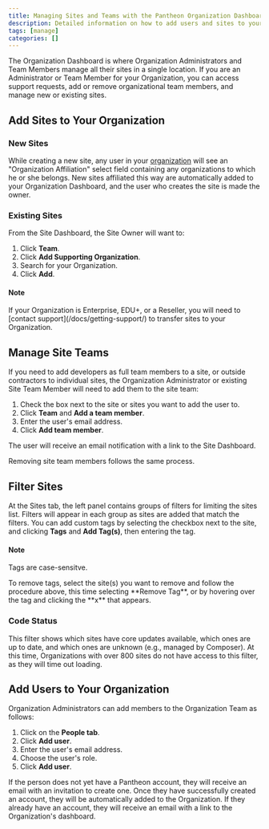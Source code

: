 ```yaml
---
title: Managing Sites and Teams with the Pantheon Organization Dashboard
description: Detailed information on how to add users and sites to your organization.
tags: [manage]
categories: []
---
```

The Organization Dashboard is where Organization Administrators and Team Members manage all their sites in a single location. If you are an Administrator or Team Member for your Organization, you can access support requests, add or remove organizational team members, and manage new or existing sites.

## Add Sites to Your Organization

### New Sites

While creating a new site, any user in your [organization](/docs/organizations/) will see an "Organization Affiliation" select field containing any organizations to which he or she belongs. New sites affiliated this way are automatically added to your Organization Dashboard, and the user who creates the site is made the owner.

### Existing Sites

From the Site Dashboard, the Site Owner will want to:

1. Click **Team**.
2. Click **Add Supporting Organization**.
3. Search for your Organization.
4. Click **Add**.

<div class="alert alert-info" role="alert">
<h4 class="info">Note</h4><p markdown="1"> If your Organization is Enterprise, EDU+, or a Reseller, you will need to [contact support](/docs/getting-support/) to transfer sites to your Organization.</p>
</div>


## Manage Site Teams
If you need to add developers as full team members to a site, or outside contractors to individual sites, the Organization Administrator or existing Site Team Member will need to add them to the site team:

1. Check the box next to the site or sites you want to add the user to.
2. Click **Team** and **Add a team member**.
3. Enter the user's email address.
4. Click **Add team member**.

The user will receive an email notification with a link to the Site Dashboard.

Removing site team members follows the same process.


## Filter Sites

At the Sites tab, the left panel contains groups of filters for limiting the sites list. Filters will appear in each group as sites are added that match the filters. You can add custom tags by selecting the checkbox next to the site, and clicking **Tags** and **Add Tag(s)**, then entering the tag.

<div class="alert alert-info" role="alert">
<h4 class="info">Note</h4>
<p>Tags are case-sensitve.
</p>
</div>
To remove tags, select the site(s) you want to remove and follow the procedure above, this time selecting **Remove Tag**, or by hovering over the tag and clicking the **x** that appears.

### Code Status
This filter shows which sites have core updates available, which ones are up to date, and which ones are unknown (e.g., managed by Composer). At this time, Organizations with over 800 sites do not have access to this filter, as they will time out loading.

## Add Users to Your Organization

Organization Administrators can add members to the Organization Team as follows:

1. Click on the **People tab**.
2. Click **Add user**.
3. Enter the user's email address.
4. Choose the user's role.
5. Click **Add user**.

If the person does not yet have a Pantheon account, they will receive an email with an invitation to create one. Once they have successfully created an account, they will be automatically added to the Organization. If they already have an account, they will receive an email with a link to the Organization's dashboard.

